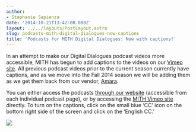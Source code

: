 ```yaml
---
author:
- Stephanie Sapienza
date: '2014-10-21T13:42:00.000Z'
layout: ../../layouts/PostLayout.astro
slug: podcasts-mith-digital-dialogues-now-captions
title: 'Podcasts for MITH Digital Dialogues: Now with captions!'
---
```


In an attempt to make our Digital Dialogues podcast videos more accessible, MITH has begun to add captions to the videos on our [Vimeo site](https://vimeo.com/mithinmd). All previous podcast videos prior to the current season currently have captions, and as we move into the Fall 2014 season we will be adding them as we get them back from our vendor, [Amara](http://www.amara.org/en/).

You can either access the podcasts [through our website](http://mith.umd.edu/digital-dialogues/dialogues/) (accessible from each individual podcast page), or by accessing the [MITH Vimeo site](https://vimeo.com/mithinmd) directly. To turn on the captions, click on the small blue ‘CC’ icon on the bottom right side of the screen and click on the ‘English CC.’

![](/assets/images/2014-10-Screenshot-2014-10-20-17.23.23.png)